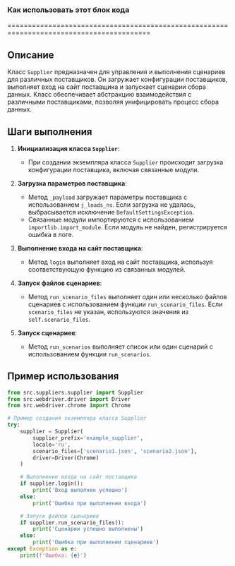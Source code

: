 ### Как использовать этот блок кода
=========================================================================================

Описание
-------------------------
Класс `Supplier` предназначен для управления и выполнения сценариев для различных поставщиков. Он загружает конфигурации поставщиков, выполняет вход на сайт поставщика и запускает сценарии сбора данных. Класс обеспечивает абстракцию взаимодействия с различными поставщиками, позволяя унифицировать процесс сбора данных.

Шаги выполнения
-------------------------
1. **Инициализация класса `Supplier`**:
   - При создании экземпляра класса `Supplier` происходит загрузка конфигурации поставщика, включая связанные модули.

2. **Загрузка параметров поставщика**:
   - Метод `_payload` загружает параметры поставщика с использованием `j_loads_ns`. Если загрузка не удалась, выбрасывается исключение `DefaultSettingsException`.
   - Связанные модули импортируются с использованием `importlib.import_module`. Если модуль не найден, регистрируется ошибка в логе.

3. **Выполнение входа на сайт поставщика**:
   - Метод `login` выполняет вход на сайт поставщика, используя соответствующую функцию из связанных модулей.

4. **Запуск файлов сценариев**:
   - Метод `run_scenario_files` выполняет один или несколько файлов сценариев с использованием функции `run_scenario_files`. Если `scenario_files` не указан, используются значения из `self.scenario_files`.

5. **Запуск сценариев**:
   - Метод `run_scenarios` выполняет список или один сценарий с использованием функции `run_scenarios`.

Пример использования
-------------------------

```python
from src.suppliers.supplier import Supplier
from src.webdriver.driver import Driver
from src.webdriver.chrome import Chrome

# Пример создания экземпляра класса Supplier
try:
    supplier = Supplier(
        supplier_prefix='example_supplier',
        locale='ru',
        scenario_files=['scenario1.json', 'scenario2.json'],
        driver=Driver(Chrome)
    )

    # Выполнение входа на сайт поставщика
    if supplier.login():
        print('Вход выполнен успешно')
    else:
        print('Ошибка при выполнении входа')

    # Запуск файлов сценариев
    if supplier.run_scenario_files():
        print('Сценарии успешно выполнены')
    else:
        print('Ошибка при выполнении сценариев')
except Exception as e:
    print(f'Ошибка: {e}')